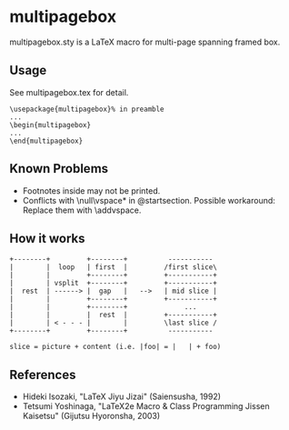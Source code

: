 multipagebox
============

multipagebox.sty is a LaTeX macro for multi-page spanning framed box.

Usage
-----

See multipagebox.tex for detail.

    \usepackage{multipagebox}% in preamble
    ...
    \begin{multipagebox}
    ...
    \end{multipagebox}

Known Problems
--------------

  * Footnotes inside may not be printed.
  * Conflicts with \null\vspace* in \@startsection.
    Possible workaround: Replace them with \addvspace.

How it works
------------

    +--------+         +--------+          -----------
    |        |  loop   | first  |         /first slice\
    |        |         +--------+         +-----------+
    |        | vsplit  +--------+         +-----------+
    |  rest  | ------> |  gap   |   -->   | mid slice |
    |        |         +--------+         +-----------+
    |        |         +--------+              ...
    |        |         |  rest  |         +-----------+
    |        | < - - - |        |         \last slice /
    +--------+         +--------+          -----------
    
    slice = picture + content (i.e. |foo| = |   | + foo)

References
----------

  * Hideki Isozaki, "LaTeX Jiyu Jizai" (Saiensusha, 1992)
  * Tetsumi Yoshinaga, "LaTeX2e Macro & Class Programming Jissen Kaisetsu"
    (Gijutsu Hyoronsha, 2003)
